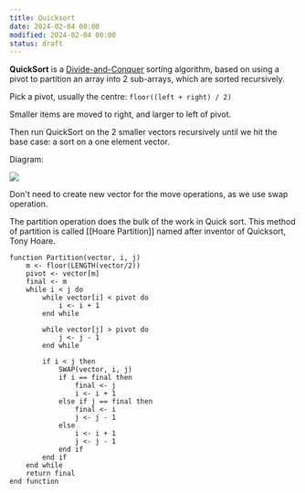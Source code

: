 ```yaml
---
title: Quicksort
date: 2024-02-04 00:00
modified: 2024-02-04 00:00
status: draft
---
```


**QuickSort** is a [Divide-and-Conquer](divide-and-conquer.md) sorting algorithm, based on using a pivot to partition an array into 2 sub-arrays, which are sorted recursively.

Pick a pivot, usually the centre: `floor((left + right) / 2)`

Smaller items are moved to right, and larger to left of pivot.

Then run QuickSort on the 2 smaller vectors recursively until we hit the base case: a sort on a one element vector.

Diagram:

 ![](../../../_media/week-17-sorting-data-ii-part-1-quicksort.png)

Don't need to create new vector for the move operations, as we use swap operation.

The partition operation does the bulk of the work in Quick sort. This method of partition is called [[Hoare Partition]] named after inventor of Quicksort, Tony Hoare.

```
function Partition(vector, i, j)
    m <- floor(LENGTH(vector/2))
    pivot <- vector[m]
    final <- m
    while i < j do
        while vector[i] < pivot do
            i <- i + 1
        end while
        
        while vector[j] > pivot do
            j <- j - 1
        end while
        
        if i < j then
            SWAP(vector, i, j)
            if i == final then
                final <- j
                i <- i + 1
            else if j == final then
                final <- i
                j <- j - 1
            else
                i <- i + 1
                j <- j - 1
            end if
        end if
    end while
    return final
end function
```
